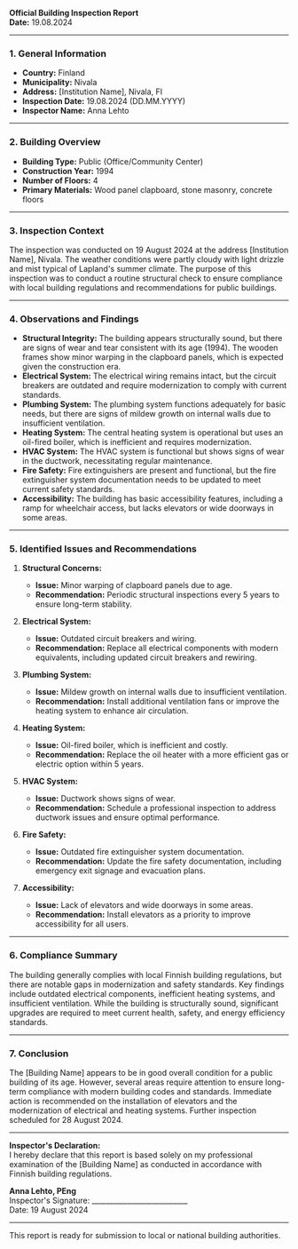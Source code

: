 

**Official Building Inspection Report**  
**Date:** 19.08.2024  

---

### **1. General Information**  
- **Country:** Finland  
- **Municipality:** Nivala  
- **Address:** [Institution Name], Nivala, FI  
- **Inspection Date:** 19.08.2024 (DD.MM.YYYY)  
- **Inspector Name:** Anna Lehto  

---

### **2. Building Overview**  
- **Building Type:** Public (Office/Community Center)  
- **Construction Year:** 1994  
- **Number of Floors:** 4  
- **Primary Materials:** Wood panel clapboard, stone masonry, concrete floors  

---

### **3. Inspection Context**  
The inspection was conducted on 19 August 2024 at the address [Institution Name], Nivala. The weather conditions were partly cloudy with light drizzle and mist typical of Lapland's summer climate. The purpose of this inspection was to conduct a routine structural check to ensure compliance with local building regulations and recommendations for public buildings.

---

### **4. Observations and Findings**  
- **Structural Integrity:** The building appears structurally sound, but there are signs of wear and tear consistent with its age (1994). The wooden frames show minor warping in the clapboard panels, which is expected given the construction era.  
- **Electrical System:** The electrical wiring remains intact, but the circuit breakers are outdated and require modernization to comply with current standards.  
- **Plumbing System:** The plumbing system functions adequately for basic needs, but there are signs of mildew growth on internal walls due to insufficient ventilation.  
- **Heating System:** The central heating system is operational but uses an oil-fired boiler, which is inefficient and requires modernization.  
- **HVAC System:** The HVAC system is functional but shows signs of wear in the ductwork, necessitating regular maintenance.  
- **Fire Safety:** Fire extinguishers are present and functional, but the fire extinguisher system documentation needs to be updated to meet current safety standards.  
- **Accessibility:** The building has basic accessibility features, including a ramp for wheelchair access, but lacks elevators or wide doorways in some areas.

---

### **5. Identified Issues and Recommendations**  
1. **Structural Concerns:**  
   - **Issue:** Minor warping of clapboard panels due to age.  
   - **Recommendation:** Periodic structural inspections every 5 years to ensure long-term stability.  

2. **Electrical System:**  
   - **Issue:** Outdated circuit breakers and wiring.  
   - **Recommendation:** Replace all electrical components with modern equivalents, including updated circuit breakers and rewiring.  

3. **Plumbing System:**  
   - **Issue:** Mildew growth on internal walls due to insufficient ventilation.  
   - **Recommendation:** Install additional ventilation fans or improve the heating system to enhance air circulation.  

4. **Heating System:**  
   - **Issue:** Oil-fired boiler, which is inefficient and costly.  
   - **Recommendation:** Replace the oil heater with a more efficient gas or electric option within 5 years.  

5. **HVAC System:**  
   - **Issue:** Ductwork shows signs of wear.  
   - **Recommendation:** Schedule a professional inspection to address ductwork issues and ensure optimal performance.  

6. **Fire Safety:**  
   - **Issue:** Outdated fire extinguisher system documentation.  
   - **Recommendation:** Update the fire safety documentation, including emergency exit signage and evacuation plans.  

7. **Accessibility:**  
   - **Issue:** Lack of elevators and wide doorways in some areas.  
   - **Recommendation:** Install elevators as a priority to improve accessibility for all users.  

---

### **6. Compliance Summary**  
The building generally complies with local Finnish building regulations, but there are notable gaps in modernization and safety standards. Key findings include outdated electrical components, inefficient heating systems, and insufficient ventilation. While the building is structurally sound, significant upgrades are required to meet current health, safety, and energy efficiency standards.

---

### **7. Conclusion**  
The [Building Name] appears to be in good overall condition for a public building of its age. However, several areas require attention to ensure long-term compliance with modern building codes and standards. Immediate action is recommended on the installation of elevators and the modernization of electrical and heating systems. Further inspection scheduled for 28 August 2024.

---

**Inspector's Declaration:**  
I hereby declare that this report is based solely on my professional examination of the [Building Name] as conducted in accordance with Finnish building regulations.  

**Anna Lehto, PEng**  
Inspector's Signature: ___________________________  
Date: 19 August 2024  

--- 

This report is ready for submission to local or national building authorities.